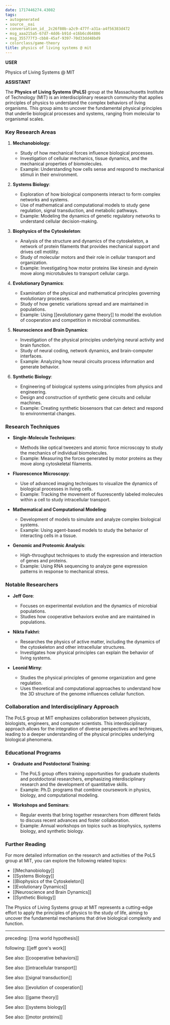 ```yaml
---
date: 1717446274.43082
tags:
- autogenerated
- source__oai
- conversation_id__2c26f80b-a2c9-477f-a31a-a4f56383d472
- msg_aaa215a5-67d7-4dd6-b91d-e16b6cd64886
- msg_355777f3-cbb8-45af-9397-70d33dd48bd9
- colorclass/game-theory
title: physics of living systems @ mit
---
```


**USER**

Physics of Living Systems @ MIT


**ASSISTANT**

The **Physics of Living Systems (PoLS)** group at the Massachusetts Institute of Technology (MIT) is an interdisciplinary research community that applies principles of physics to understand the complex behaviors of living organisms. This group aims to uncover the fundamental physical principles that underlie biological processes and systems, ranging from molecular to organismal scales.

### Key Research Areas

1. **Mechanobiology**:
   - Study of how mechanical forces influence biological processes.
   - Investigation of cellular mechanics, tissue dynamics, and the mechanical properties of biomolecules.
   - Example: Understanding how cells sense and respond to mechanical stimuli in their environment.

2. **Systems Biology**:
   - Exploration of how biological components interact to form complex networks and systems.
   - Use of mathematical and computational models to study gene regulation, signal transduction, and metabolic pathways.
   - Example: Modeling the dynamics of genetic regulatory networks to understand cellular decision-making.

3. **Biophysics of the Cytoskeleton**:
   - Analysis of the structure and dynamics of the cytoskeleton, a network of protein filaments that provides mechanical support and drives cell motility.
   - Study of molecular motors and their role in cellular transport and organization.
   - Example: Investigating how motor proteins like kinesin and dynein move along microtubules to transport cellular cargo.

4. **Evolutionary Dynamics**:
   - Examination of the physical and mathematical principles governing evolutionary processes.
   - Study of how genetic variations spread and are maintained in populations.
   - Example: Using [[evolutionary game theory]] to model the evolution of cooperation and competition in microbial communities.

5. **Neuroscience and Brain Dynamics**:
   - Investigation of the physical principles underlying neural activity and brain function.
   - Study of neural coding, network dynamics, and brain-computer interfaces.
   - Example: Analyzing how neural circuits process information and generate behavior.

6. **Synthetic Biology**:
   - Engineering of biological systems using principles from physics and engineering.
   - Design and construction of synthetic gene circuits and cellular machines.
   - Example: Creating synthetic biosensors that can detect and respond to environmental changes.

### Research Techniques

- **Single-Molecule Techniques**:
  - Methods like optical tweezers and atomic force microscopy to study the mechanics of individual biomolecules.
  - Example: Measuring the forces generated by motor proteins as they move along cytoskeletal filaments.

- **Fluorescence Microscopy**:
  - Use of advanced imaging techniques to visualize the dynamics of biological processes in living cells.
  - Example: Tracking the movement of fluorescently labeled molecules within a cell to study intracellular transport.

- **Mathematical and Computational Modeling**:
  - Development of models to simulate and analyze complex biological systems.
  - Example: Using agent-based models to study the behavior of interacting cells in a tissue.

- **Genomic and Proteomic Analysis**:
  - High-throughput techniques to study the expression and interaction of genes and proteins.
  - Example: Using RNA sequencing to analyze gene expression patterns in response to mechanical stress.

### Notable Researchers

- **Jeff Gore**:
  - Focuses on experimental evolution and the dynamics of microbial populations.
  - Studies how cooperative behaviors evolve and are maintained in populations.

- **Nikta Fakhri**:
  - Researches the physics of active matter, including the dynamics of the cytoskeleton and other intracellular structures.
  - Investigates how physical principles can explain the behavior of living systems.

- **Leonid Mirny**:
  - Studies the physical principles of genome organization and gene regulation.
  - Uses theoretical and computational approaches to understand how the 3D structure of the genome influences cellular function.

### Collaboration and Interdisciplinary Approach

The PoLS group at MIT emphasizes collaboration between physicists, biologists, engineers, and computer scientists. This interdisciplinary approach allows for the integration of diverse perspectives and techniques, leading to a deeper understanding of the physical principles underlying biological phenomena.

### Educational Programs

- **Graduate and Postdoctoral Training**:
  - The PoLS group offers training opportunities for graduate students and postdoctoral researchers, emphasizing interdisciplinary research and the development of quantitative skills.
  - Example: Ph.D. programs that combine coursework in physics, biology, and computational modeling.

- **Workshops and Seminars**:
  - Regular events that bring together researchers from different fields to discuss recent advances and foster collaboration.
  - Example: Annual workshops on topics such as biophysics, systems biology, and synthetic biology.

### Further Reading

For more detailed information on the research and activities of the PoLS group at MIT, you can explore the following related topics:
- [[Mechanobiology]]
- [[Systems Biology]]
- [[Biophysics of the Cytoskeleton]]
- [[Evolutionary Dynamics]]
- [[Neuroscience and Brain Dynamics]]
- [[Synthetic Biology]]

The Physics of Living Systems group at MIT represents a cutting-edge effort to apply the principles of physics to the study of life, aiming to uncover the fundamental mechanisms that drive biological complexity and function.


---

preceding: [[rna world hypothesis]]  


following: [[jeff gore's work]]

See also: [[cooperative behaviors]]


See also: [[intracellular transport]]


See also: [[signal transduction]]


See also: [[evolution of cooperation]]


See also: [[game theory]]


See also: [[systems biology]]


See also: [[motor proteins]]